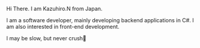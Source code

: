 Hi There.
 I am Kazuhiro.N from Japan.

I am a software developer, mainly developing backend applications in C#. I am also interested in front-end development.

I may be slow, but never crush🐢
